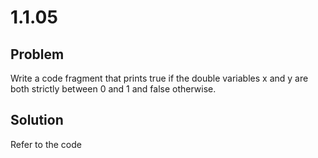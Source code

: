 # 1.1.05

## Problem
Write a code fragment that prints true if the double variables x and y are both strictly between 0 and 1 and false otherwise.

## Solution
Refer to the code